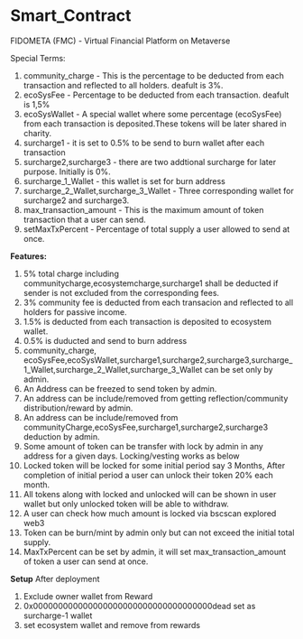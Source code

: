 # Smart_Contract
FIDOMETA (FMC) - Virtual Financial Platform on Metaverse

Special Terms:
1. community_charge - This is the percentage to be deducted from each transaction and reflected to all holders. deafult is 3%.
2. ecoSysFee  - Percentage to be deducted from each transaction. deafult is 1,5%
3. ecoSysWallet - A special wallet where some percentage (ecoSysFee) from each transaction is deposited.These tokens will be later shared in charity.
4. surcharge1 - it is set to 0.5% to be send to burn wallet after each transaction
5. surcharge2,surcharge3 - there are two addtional surcharge for later purpose. Initially is 0%.
6. surcharge_1_Wallet - this wallet is set for burn address
7. surcharge_2_Wallet,surcharge_3_Wallet - Three corresponding wallet for surcharge2 and surcharge3.
8. max_transaction_amount - This is the maximum amount of token transaction that a user can send.
9. setMaxTxPercent - Percentage of total supply a user allowed to send at once.

**Features:**

1. 5% total charge including communitycharge,ecosystemcharge,surcharge1 shall be deducted if sender is not excluded from the corresponding fees.
2. 3% community fee is deducted from each transacion and reflected to all holders for passive income.
3. 1.5% is deducted from each transaction is deposited to ecosystem wallet.
4. 0.5% is duducted and send to burn address
5. community_charge, ecoSysFee,ecoSysWallet,surcharge1,surcharge2,surcharge3,surcharge_1_Wallet,surcharge_2_Wallet,surcharge_3_Wallet can be set only by admin.
6. An Address can be freezed to send token by admin.
7. An address can be include/removed from getting reflection/community distribution/reward by admin.
8. An address can be include/removed from communityCharge,ecoSysFee,surcharge1,surcharge2,surcharge3 deduction by admin.
9. Some amount of token can be transfer with lock by admin in any address for a given days. Locking/vesting works as below
10. Locked token will be locked for some initial period say 3 Months, After completion of initial period a user can unlock their token 20% each month.
11. All tokens along with locked and unlocked will can be shown in user wallet but only unlocked token will be able to withdraw.
12. A user can check how much amount is locked via bscscan explored web3
13. Token can be burn/mint by admin only but can not exceed the initial total supply.
14. MaxTxPercent can be set by admin, it will set max_transaction_amount of token a user can send at once. 


**Setup**
After deployment
1. Exclude owner wallet from Reward
2. 0x000000000000000000000000000000000000dead set as surcharge-1 wallet
3. set ecosystem wallet and remove from rewards
